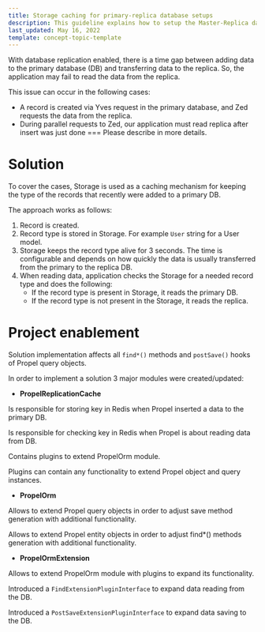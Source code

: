 ```yaml
---
title: Storage caching for primary-replica database setups
description: This guideline explains how to setup the Master-Replica database connection.
last_updated: May 16, 2022
template: concept-topic-template
---
```


With database replication enabled, there is a time gap between adding data to the primary database (DB) and transferring data to the replica. So, the application may fail to read the data from the replica.

This issue can occur in the following cases:
* A record is created via Yves request in the primary database, and Zed requests the data from the replica.
* During parallel requests to Zed, our application must read replica after insert was just done === Please describe in more details.

# Solution

To cover the cases, Storage is used as a caching mechanism for keeping the type of the records that recently were added to a primary DB.

The approach works as follows:
1. Record is created.
2. Record type is stored in Storage. For example `User` string for a User model.
3. Storage keeps the record type alive for 3 seconds. The time is configurable and depends on how quickly the data is usually transferred from the primary to the replica DB.
4. When reading data, application checks the Storage for a needed record type and does the following:
    * If the record type is present in Storage, it reads the primary DB.
    * If the record type is not present in the Storage, it reads the replica.

# Project enablement

Solution implementation affects all `find*()` methods and `postSave()` hooks of Propel query objects.

In order to implement a solution 3 major modules were created/updated:

- **PropelReplicationCache**

Is responsible for storing key in Redis when Propel inserted a data to the primary DB.

Is responsible for checking key in Redis when Propel is about reading data from DB.

Contains plugins to extend PropelOrm module.

Plugins can contain any functionality to extend Propel object and query instances.

- **PropelOrm**

Allows to extend Propel query objects in order to adjust save method generation with additional functionality.

Allows to extend Propel entity objects in order to adjust find*() methods generation with additional functionality.

- **PropelOrmExtension**

Allows to extend PropelOrm module with plugins to expand its functionality.

Introduced a `FindExtensionPluginInterface` to expand data reading from the DB.

Introduced a `PostSaveExtensionPluginInterface` to expand data saving to the DB.
